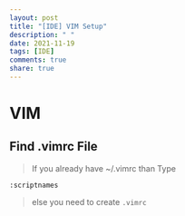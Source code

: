 ```yaml
---
layout: post
title: "[IDE] VIM Setup"
description: " "
date: 2021-11-19
tags: [IDE]
comments: true
share: true
---
```



# VIM
## Find .vimrc File
> If you already have ~/.vimrc than Type
```
:scriptnames
```
> else you need to create <code>.vimrc</code>